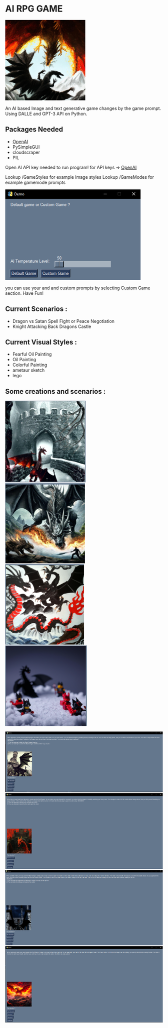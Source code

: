 # AI RPG GAME
![mainImg](ScreenShots/SavedImage.png)

An AI based Image and text generative game changes by the game prompt. Using DALLE and GPT-3 API on Python.


Packages Needed
-
* [OpenAI](https://openai.com/)
* PySimpleGUI
* cloudscraper
* PIL

Open AI API key needed to run program! for API keys => [OpenAI](https://openai.com/)

Lookup /GameStyles for example Image styles
Lookup /GameModes for example gamemode prompts

![UI](https://github.com/MertKalkanci/AI-Game/blob/main/ScreenShots/UI.png)

you can use your and and custom prompts by selecting Custom Game section.
Have Fun!

Current Scenarios :
-
* Dragon vs Satan Spell Fight or Peace Negotiation
* Knight Attacking Back Dragons Castle

Current Visual Styles :
-
* Fearful Oil Painting
* Oil Painting
* Colorful Painting
* ametaur sketch
* lego

Some creations and scenarios :
-
![1](https://github.com/MertKalkanci/AI-Game/blob/main/ScreenShots/SavedImage2.png)
![2](https://github.com/MertKalkanci/AI-Game/blob/main/ScreenShots/SavedImage4.png)
![3](https://github.com/MertKalkanci/AI-Game/blob/main/ScreenShots/SavedImages5.png)
![4](https://github.com/MertKalkanci/AI-Game/blob/main/ScreenShots/SavedImages6.png)

![5](https://github.com/MertKalkanci/AI-Game/blob/main/ScreenShots/7.png)
![6](https://github.com/MertKalkanci/AI-Game/blob/main/ScreenShots/2.png)
![7](https://github.com/MertKalkanci/AI-Game/blob/main/ScreenShots/3.png)
![8](https://github.com/MertKalkanci/AI-Game/blob/main/ScreenShots/1.png)
